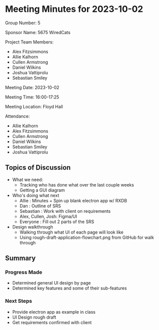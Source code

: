 # Meeting Minutes for 2023-10-02

Group Number: 5

Sponsor Name: 5675 WiredCats 

Project Team Members:
- Alex Fitzsimmons
- Allie Kalhorn
- Cullen Armstrong
- Daniel Wilkins
- Joshua Vattiprolu
- Sebastian Smiley

Meeting Date: 2023-10-02

Meeting Time: 16:00-17:25

Meeting Location: Floyd Hall

Attendance:
- Allie Kalhorn
- Alex Fitzsimmons
- Cullen Armstrong
- Daniel Wilkins
- Sebastian Smiley
- Joshua Vattiprolu

## Topics of Discussion

- What we need:
  - Tracking who has done what over the last couple weeks 
  - Getting a GUI diagram
- Who's doing what next 
  - Allie : Minutes + Spin up blank electron app w/ RXDB 
  - Dan : Outline of SRS
  - Sebastian : Work with client on requirements
  - Alex, Cullen, Josh: Figma/UI 
  - Everyone : Fill out 2 parts of the SRS
- Design walkthrough
  - Walking through what UI of each page will look like 
  - Using rough-draft-application-flowchart.png from GitHub for walk through

## Summary

### Progress Made

- Determined general UI design by page
- Determined key features and some of their sub-features

### Next Steps

- Provide electron app as example in class
- UI Design rough draft 
- Get requirements confirmed with client 
